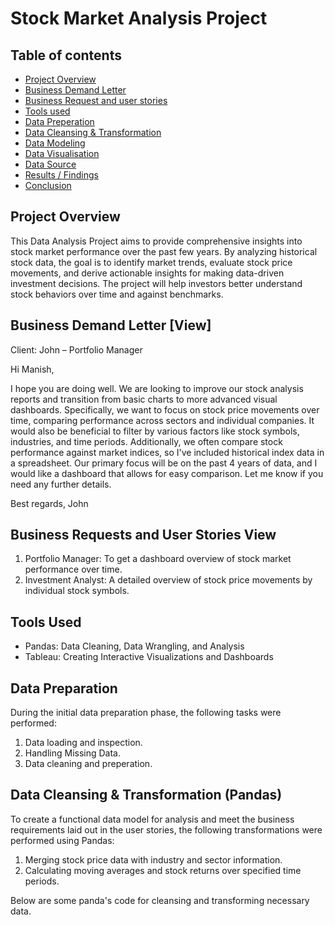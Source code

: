 # Stock Market Analysis Project

## Table of contents
- [Project Overview](#Project-Overview)
- [Business Demand Letter](#Business-Demand-Letter)
- [Business Request and user stories](#Business-Request-and-user-stories)
- [Tools used](#Tools-used)
- [Data Preperation](#Data-Preperation)
- [Data Cleansing & Transformation](#Data-Cleansing-&-Transformation)
- [Data Modeling](#Data-Modeling)
- [Data Visualisation](#Data-Visualisation)
- [Data Source](#Data-Source)
- [Results / Findings](#Results-Findings)
- [Conclusion](#Conclusion)


## Project Overview
This Data Analysis Project aims to provide comprehensive insights into stock market performance over the past few years. By analyzing historical stock data, the goal is to identify market trends, evaluate stock price movements, and derive actionable insights for making data-driven investment decisions. The project will help investors better understand stock behaviors over time and against benchmarks.

## Business Demand Letter [View]
Client: John – Portfolio Manager

Hi Manish,

I hope you are doing well. We are looking to improve our stock analysis reports and transition from basic charts to more advanced visual dashboards. Specifically, we want to focus on stock price movements over time, comparing performance across sectors and individual companies. It would also be beneficial to filter by various factors like stock symbols, industries, and time periods. Additionally, we often compare stock performance against market indices, so I've included historical index data in a spreadsheet. Our primary focus will be on the past 4 years of data, and I would like a dashboard that allows for easy comparison. Let me know if you need any further details.

Best regards,
John

## Business Requests and User Stories View

1. Portfolio Manager: To get a dashboard overview of stock market performance over time.
2. Investment Analyst: A detailed overview of stock price movements by individual stock symbols.



## Tools Used
- Pandas: Data Cleaning, Data Wrangling, and Analysis
- Tableau: Creating Interactive Visualizations and Dashboards

## Data Preparation
During the initial data preparation phase, the following tasks were performed:

1. Data loading and inspection.
2. Handling Missing Data.
3. Data cleaning and preperation.

## Data Cleansing & Transformation (Pandas)
To create a functional data model for analysis and meet the business requirements laid out in the user stories, the following transformations were performed using Pandas:

1. Merging stock price data with industry and sector information.
2. Calculating moving averages and stock returns over specified time periods.

Below are some panda's code for cleansing and transforming necessary data.
